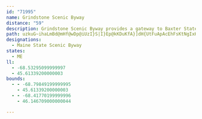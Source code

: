 ```yaml
---
id: "71995"
name: Grindstone Scenic Byway
distance: "59"
description: Grindstone Scenic Byway provides a gateway to Baxter State Park.
path: uzkuG~ihaLmBd@mHf@wDp@iUzI}S|I}Ep@kKDuKfA}]dH{UtFuApAcEhFsKtNgIxHcBxCeBlHe@rAo@rAgC`DiCzBmBt@oBf@kJrAcBJ_BEcB_@eIsEuA_@u@GcBXg@T{AlBmE~HqA`BeA~@kHjE_CdBaIbIcA~AoE~EyA~CyBnDgCxC{@j@uFhBwJjCcDfAqBbAwA~@cBtA{BxBwHtIyCrBy@d@wL`Dw@^}CjB}]~UsUjImAdAeAd@}AtAoRjVwElHsCvFiA|A{KxR}E|EuIlGeCpAaH^cCe@wDmBiFaByC]wD~AyCjBqEfEuAfA{IrD{GzBgE|CoG`JmElDyCxAkJrB_MKuMyBiAe@gCgBmH{Io@eAyByBkGuC_EkCeQsGwCsAgMjAWP?z@Im@UIoJvEoCr@iBJeAIkGaAuAg@uL_FqG_Dw]iOwG{CsByAi@i@gHwKaEyDwc@kUuUaLsB]_EPwG?mFeA{JaC}Us@_MNwDOeDqBwFiHyBsDaJ{R}AsEeAmD{D}N}Ie^}BmHwCqIuB}KsC{Ie@yBSgBe@oN_@eC}AmFeJ}UmB_GaBmHeEqOoCmCyC_@_AFuFMuAwAuDuB{@s@qHeFkC_@qCPmNxEwCQeo@kXwGaDiEcAgG_@sMAcFl@_A^wEd@eFSkFy@yBk@kEaBeCeC}VaR{FoDgGuI}F_DiEgFcFgI}@s@_MkEkLgB_Ry@}C]eO{DcAKkN{EcBsAaKmEcCmBoB_@mRmI}U}PyD}BcBm@e_Af@aBSaB{B\_HlDsVnAmF|EyQb@iDDmm@wFyIgKsIyAu@wA?iDzAoPxBeNd@yPmF_DiCwF_LOeEs@_s@Ogp@B{m@D_ACs]AsIMyEKyn@]m]Ei]HoC~AoMR}@TuERwVByO?wEGw@Ie@cCj@_BJkk@_CoBFyBj@iAl@cAv@y@~@o@dAoAvCwBrHu@vB}AlC_BxAiAr@yBr@sCPcVz@}B^mA^iAl@_CpBkHtH}ArCeC~CwC~CiFbIgAlAsG`JmErDeQxGmTxGsCf@o@\aJzBk@l@mAJqEtAiFt@kGLmCS_V_HsBAgTvEyCvAiA~@_C`EgEhOqGzS}BfDeBzAoAp@kFdBsf@hNeR`FmV`GmHBeXe@mMe@}Ly@eFDcp@sCkTs@sLSgX}AgLSg^{AkUi@iIs@sRGkGw@sG{C}D_C_C_AgBMkHEke@_BRbfCMbWNnEXjGDlBYxBkAtCsPbO}VrSmDxDqF|G{B~EiB`D}DpEi^~_@uS|Rye@le@eM|McBvA_A`@q]dHqDxA}BpAuJtGue@x]aIlGyd@j]_SfO{EfEgHtHo_@|b@mKpKaNfLkThT{DjDaAh@oBv@o^|KcK~DmBdA_RfNwF`DeLxC{NfDgSfHcLrE}ALmIs@qALe@RoAdAm@|@mL|RCjAm@`DQXiBdAwEfAiAA_A]sAkBoAi@iBe@sBwAw@AUFg@j@m@xAI~@g@tJQrASdAcAlBkBdBkLlGmBt@_EjAkFx@sUX}Gd@u[zFyBXaE[qJ_BwE_@oB@iALgE|AeBlAsApBUl@c@rBKdAIrB@tARrBvC`Q~@xFT`CHfLXxD?`BMrB[|As@fAyC`AcEVcAr@iDbFeIjFkM`GiBvAuObPsAtB_@dBuBlj@PrFElCm@xDcCrCgARwB_@mCDm@Xq@rAy@jDqWl_@[`ADjJnB|w@rBd_AXrj@ZdC^r@dFEjAl@zJjWX~CBhw@|CjCNl@d@DlA`AbDjEd@`CRdDgC~VxSbgClVbtCy@lO?tA[~CP`EfFlHvK`TpAlBd@rAzFdi@tF|o@f@~BrEtg@|@pAdG`c@`AjJ?d^hBd[W`g@uBtXe@hKc@pBmCzCkAjBgA`DfAfFnAlCTdCOzHFxBv@fDh@~@fBr@NXM~DYxAeCnBgFlHyB~@uN{AyAlAqCtDaG|@u@l@u@|AYrCNzi@BrDd@nEiB`Mo@dBeHzO_@tB?r@SlBb@xHHrEIrByBfM
designations:
  - Maine State Scenic Byway
states:
  - ME
ll:
  - -68.53295099999997
  - 45.61339200000003
bounds:
  - - -68.79849199999995
    - 45.61339200000003
  - - -68.41770199999996
    - 46.146709000000044

---
```


